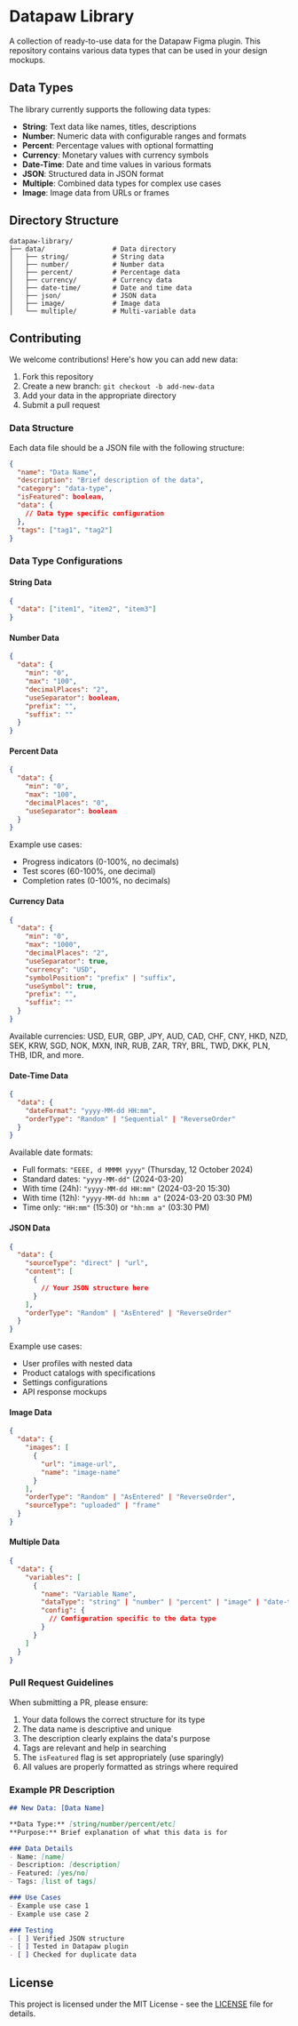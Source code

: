 # Datapaw Library

A collection of ready-to-use data for the Datapaw Figma plugin. This repository contains various data types that can be used in your design mockups.

## Data Types

The library currently supports the following data types:

- **String**: Text data like names, titles, descriptions
- **Number**: Numeric data with configurable ranges and formats
- **Percent**: Percentage values with optional formatting
- **Currency**: Monetary values with currency symbols
- **Date-Time**: Date and time values in various formats
- **JSON**: Structured data in JSON format
- **Multiple**: Combined data types for complex use cases
- **Image**: Image data from URLs or frames

## Directory Structure

```
datapaw-library/
├── data/                 # Data directory
│   ├── string/           # String data
│   ├── number/           # Number data
│   ├── percent/          # Percentage data
│   ├── currency/         # Currency data
│   ├── date-time/        # Date and time data
│   ├── json/             # JSON data
│   ├── image/            # Image data
│   └── multiple/         # Multi-variable data
```

## Contributing

We welcome contributions! Here's how you can add new data:

1. Fork this repository
2. Create a new branch: `git checkout -b add-new-data`
3. Add your data in the appropriate directory
4. Submit a pull request

### Data Structure

Each data file should be a JSON file with the following structure:

```json
{
  "name": "Data Name",
  "description": "Brief description of the data",
  "category": "data-type",
  "isFeatured": boolean,
  "data": {
    // Data type specific configuration
  },
  "tags": ["tag1", "tag2"]
}
```

### Data Type Configurations

#### String Data
```json
{
  "data": ["item1", "item2", "item3"]
}
```

#### Number Data
```json
{
  "data": {
    "min": "0",
    "max": "100",
    "decimalPlaces": "2",
    "useSeparator": boolean,
    "prefix": "",
    "suffix": ""
  }
}
```

#### Percent Data
```json
{
  "data": {
    "min": "0",
    "max": "100",
    "decimalPlaces": "0",
    "useSeparator": boolean
  }
}
```

Example use cases:
- Progress indicators (0-100%, no decimals)
- Test scores (60-100%, one decimal)
- Completion rates (0-100%, no decimals)

#### Currency Data
```json
{
  "data": {
    "min": "0",
    "max": "1000",
    "decimalPlaces": "2",
    "useSeparator": true,
    "currency": "USD",
    "symbolPosition": "prefix" | "suffix",
    "useSymbol": true,
    "prefix": "",
    "suffix": ""
  }
}
```

Available currencies: USD, EUR, GBP, JPY, AUD, CAD, CHF, CNY, HKD, NZD, SEK, KRW, SGD, NOK, MXN, INR, RUB, ZAR, TRY, BRL, TWD, DKK, PLN, THB, IDR, and more.

#### Date-Time Data
```json
{
  "data": {
    "dateFormat": "yyyy-MM-dd HH:mm",
    "orderType": "Random" | "Sequential" | "ReverseOrder"
  }
}
```

Available date formats:
- Full formats: `"EEEE, d MMMM yyyy"` (Thursday, 12 October 2024)
- Standard dates: `"yyyy-MM-dd"` (2024-03-20)
- With time (24h): `"yyyy-MM-dd HH:mm"` (2024-03-20 15:30)
- With time (12h): `"yyyy-MM-dd hh:mm a"` (2024-03-20 03:30 PM)
- Time only: `"HH:mm"` (15:30) or `"hh:mm a"` (03:30 PM)

#### JSON Data
```json
{
  "data": {
    "sourceType": "direct" | "url",
    "content": [
      {
        // Your JSON structure here
      }
    ],
    "orderType": "Random" | "AsEntered" | "ReverseOrder"
  }
}
```

Example use cases:
- User profiles with nested data
- Product catalogs with specifications
- Settings configurations
- API response mockups

#### Image Data
```json
{
  "data": {
    "images": [
      {
        "url": "image-url",
        "name": "image-name"
      }
    ],
    "orderType": "Random" | "AsEntered" | "ReverseOrder",
    "sourceType": "uploaded" | "frame"
  }
}
```

#### Multiple Data
```json
{
  "data": {
    "variables": [
      {
        "name": "Variable Name",
        "dataType": "string" | "number" | "percent" | "image" | "date-time" | "currency",
        "config": {
          // Configuration specific to the data type
        }
      }
    ]
  }
}
```

### Pull Request Guidelines

When submitting a PR, please ensure:

1. Your data follows the correct structure for its type
2. The data name is descriptive and unique
3. The description clearly explains the data's purpose
4. Tags are relevant and help in searching
5. The `isFeatured` flag is set appropriately (use sparingly)
6. All values are properly formatted as strings where required

### Example PR Description

```markdown
## New Data: [Data Name]

**Data Type:** [string/number/percent/etc]
**Purpose:** Brief explanation of what this data is for

### Data Details
- Name: [name]
- Description: [description]
- Featured: [yes/no]
- Tags: [list of tags]

### Use Cases
- Example use case 1
- Example use case 2

### Testing
- [ ] Verified JSON structure
- [ ] Tested in Datapaw plugin
- [ ] Checked for duplicate data
```

## License

This project is licensed under the MIT License - see the [LICENSE](LICENSE) file for details. 